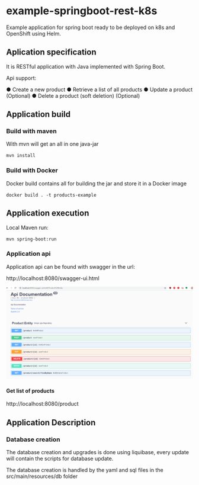 # example-springboot-rest-k8s

Example application for spring boot ready to be deployed on k8s and OpenShift using Helm.


## Aplication specification

It is RESTful application with Java implemented with Spring Boot.

Api support:

● Create a new product
● Retrieve a list of all products
● Update a product (Optional)
● Delete a product (soft deletion) (Optional)

## Application build

### Build with maven

With mvn will get an all in one java-jar

```
mvn install
```

### Build with Docker

Docker build contains all for building the jar and store it in a Docker image

```
docker build . -t products-example
```

## Application execution

Local Maven run:

```
mvn spring-boot:run
```

### Application api

Application api can be found with swagger in the url:


http://localhost:8080/swagger-ui.html

![swagger](https://raw.githubusercontent.com/jgpelaez/example-springboot-rest-k8s/master/doc/2020-03-23%2015_58_29-Swagger%20UI.png)

#### Get list of products
http://localhost:8080/product

## Application Description

### Database creation

The database creation and upgrades is done using liquibase, every update will contain the scripts for database update.

The database creation is handled by the yaml and sql files in the src/main/resources/db folder